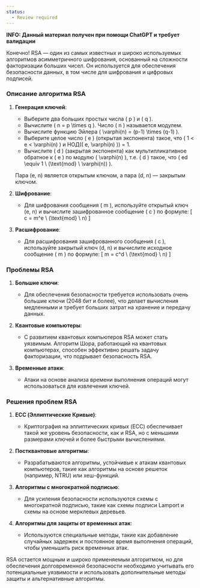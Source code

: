 ```yaml
---
status:
  - Review required
---
```

**INFO: Данный материал получен при помощи ChatGPT и требует валидации**

Конечно! RSA — один из самых известных и широко используемых алгоритмов асимметричного шифрования, основанный на сложности факторизации больших чисел. Он используется для обеспечения безопасности данных, в том числе для шифрования и цифровых подписей.

### Описание алгоритма RSA

1. **Генерация ключей**:
   - Выберите два больших простых числа \( p \) и \( q \).
   - Вычислите \( n = p \times q \). Число \( n \) называется модулем.
   - Вычислите функцию Эйлера \( \varphi(n) = (p-1) \times (q-1) \).
   - Выберите целое число \( e \) (открытая экспонента) такое, что \( 1 < e < \varphi(n) \) и НОД(\( e, \varphi(n) \)) = 1.
   - Вычислите \( d \) (закрытая экспонента) как мультипликативное обратное к \( e \) по модулю \( \varphi(n) \), т.е. \( d \) такое, что \( ed \equiv 1 \ (\text{mod} \ \varphi(n)) \).

   Пара (e, n) является открытым ключом, а пара (d, n) — закрытым ключом.

2. **Шифрование**:
   - Для шифрования сообщения \( m \), используйте открытый ключ (e, n) и вычислите зашифрованное сообщение \( c \) по формуле:
     \[ c = m^e \ (\text{mod} \ n) \]

3. **Расшифрование**:
   - Для расшифрования зашифрованного сообщения \( c \), используйте закрытый ключ (d, n) и вычислите исходное сообщение \( m \) по формуле:
     \[ m = c^d \ (\text{mod} \ n) \]

### Проблемы RSA

1. **Большие ключи**:
   - Для обеспечения безопасности требуется использовать очень большие ключи (2048 бит и более), что делает вычисления медленными и требует больших затрат на хранение и передачу данных.

2. **Квантовые компьютеры**:
   - С развитием квантовых компьютеров RSA может стать уязвимым. Алгоритм Шора, работающий на квантовых компьютерах, способен эффективно решать задачу факторизации, что подрывает безопасность RSA.

3. **Временные атаки**:
   - Атаки на основе анализа времени выполнения операций могут использоваться для извлечения ключей.

### Решения проблем RSA

1. **ECC (Эллиптические Кривые)**:
   - Криптография на эллиптических кривых (ECC) обеспечивает такой же уровень безопасности, как и RSA, но с меньшими размерами ключей и более быстрыми вычислениями.

2. **Постквантовые алгоритмы**:
   - Разрабатываются алгоритмы, устойчивые к атакам квантовых компьютеров, такие как алгоритмы на основе решеток (например, NTRU) или хеш-функций.

3. **Алгоритмы с многократной подписью**:
   - Для усиления безопасности используются схемы с многократной подписью, такие как схемы подписи Lamport и схемы на основе мерклевых деревьев.

4. **Алгоритмы для защиты от временных атак**:
   - Используются специальные методы, такие как добавление случайных задержек и постоянное время выполнения операций, чтобы уменьшить риск временных атак.

RSA остается мощным и широко применяемым алгоритмом, но для обеспечения долговременной безопасности необходимо учитывать его потенциальные уязвимости и использовать дополнительные методы защиты и альтернативные алгоритмы.